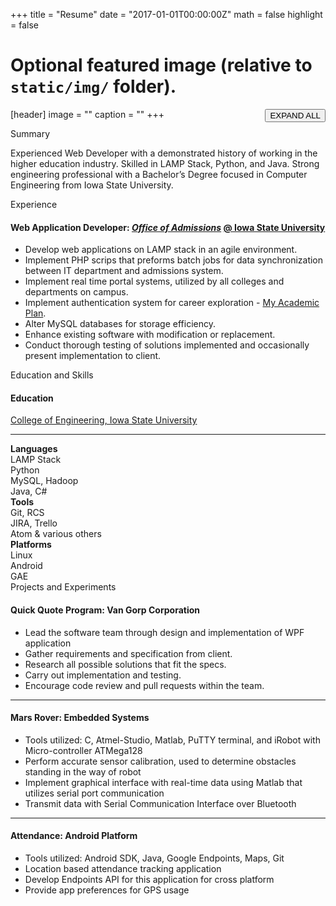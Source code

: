 +++
title = "Resume"
date = "2017-01-01T00:00:00Z"
math = false
highlight = false

# Optional featured image (relative to `static/img/` folder).
[header]
image = ""
caption = ""
+++
<button id="toggle" type="button" class="btn btn-default" style="float:right;">EXPAND ALL</button><br/>

<div class="panel panel-info">
  <div href="#summary" data-toggle="collapse" class="panel-heading">Summary</div>
  <div class="panel-body collapse" id="summary">
  <p class="left-space">Experienced Web Developer with a demonstrated history of working in the higher education industry. Skilled in LAMP Stack, Python, and Java. Strong engineering professional with a Bachelor’s Degree focused in Computer Engineering from Iowa State University. </p>
  </div>
</div>

<div class="panel panel-info">
  <div href="#professional_experience" data-toggle="collapse" class="panel-heading">Experience</div>
  <div class="panel-body collapse" id="professional_experience">
      <h4 class="list-group-item-heading"> Web Application Developer: <i><a href="http://admissions.iastate.edu" target="_blank">Office of Admissions</a></i> <a href="http://iastate.edu">@ Iowa State University</a> 
      </h4>
      <p class="list-group-item-text">
      <ul>
          <li> Develop web applications on LAMP stack in an agile environment. </li>
          <li> Implement PHP scrips that preforms batch jobs for data synchronization between IT department and admissions system. </li>
          <li> Implement real time portal systems, utilized by all colleges and departments on campus. </li>
          <li> Implement authentication system for career exploration - <a href="http://planyouradventure.net" target="_blank">My Academic Plan</a>. </li>
          <li> Alter MySQL databases for storage efficiency. </li>
          <li> Enhance existing software with modification or replacement. </li>
          <li> Conduct thorough testing of solutions implemented and occasionally present implementation to client. </li>
      </ul>
      </p>
  </div>
</div>

<div class="panel panel-info">
  <div href="#education_and_skills" data-toggle="collapse" class="panel-heading">Education and Skills</div>
  <div class="panel-body collapse" id="education_and_skills">
    <div>
        <h4><i class="fa fa-university" aria-hidden="true"></i> Education</h4>
        <a href="http://ece.iastate.edu" target="_blank">College of Engineering, Iowa State University</a>
    </div>
    <hr/>
    <div class="col-md-4">
        <strong>Languages</strong>
        <ul style="list-style-type:none; display:inline">
            <li> <i class="fa fa-cloud" aria-hidden="true"></i> LAMP Stack </li>
            <li> <i class="fa fa-code" aria-hidden="true"></i> Python </li>
            <li> <i class="fa fa-database" aria-hidden="true"></i> MySQL, Hadoop </li>
            <li> <i class="fa fa-object-group" aria-hidden="true"></i> Java, C# </li>
        </ul>
    </div>
    <div class="col-md-4">
        <strong>Tools</strong>
        <ul style="list-style-type:none; display:inline">
            <li> <i class="fa fa-code-fork" aria-hidden="true"></i> Git, RCS </li>
            <li> <i class="fa fa-clone" aria-hidden="true"></i> JIRA, Trello </li>
            <li> <i class="fa fa-file-code-o" aria-hidden="true"></i> Atom & various others </li>
        </ul>
    </div>
    <div class="col-md-4">
        <strong>Platforms</strong>
        <ul style="list-style-type:none; display:inline">
            <li> <i class="fa fa-linux" aria-hidden="true"></i> Linux </li>
            <li> <i class="fa fa-android" aria-hidden="true"></i> Android </li>
            <li> <i class="fa fa-microchip" aria-hidden="true"></i> GAE </li>
        </ul>
    </div>
  </div>
</div>

<div class="panel panel-info">
    <div href="#projects_and_experiments" data-toggle="collapse" class="panel-heading">Projects and Experiments</div>
    <div class="panel-body collapse" id="projects_and_experiments">
    <h4 class="list-group-item-heading"> Quick Quote Program: Van Gorp Corporation </h4>
    <p class=list-group-item-text>
    <ul>
        <li> Lead the software team through design and implementation of WPF application </li>
        <li> Gather requirements and specification from client. </li>
        <li> Research all possible solutions that fit the specs. </li>
        <li> Carry out implementation and testing. </li>
        <li> Encourage code review and pull requests within the team. </li>
    </ul>
    </p>
    <hr/>
    <h4 class="list-group-item-heading"> Mars Rover: Embedded Systems </h4>
    <p class=list-group-item-text>
    <ul>
        <li> Tools utilized: C, Atmel-Studio, Matlab, PuTTY terminal, and iRobot with Micro-controller ATMega128 </li>
        <li> Perform accurate sensor calibration, used to determine obstacles standing in the way of robot  </li>
        <li> Implement graphical interface with real-time data using Matlab that utilizes serial port communication  </li>
        <li> Transmit data with Serial Communication Interface over Bluetooth </li>
    </ul>
    </p>
    <hr/>
    <h4 class="list-group-item-heading"> Attendance: Android Platform </h4>
    <p class=list-group-item-text>
    <ul>
        <li> Tools utilized: Android SDK, Java, Google Endpoints, Maps, Git </li>
        <li> Location based attendance tracking application </li>
        <li> Develop Endpoints API for this application for cross platform </li>
        <li> Provide app preferences for GPS usage </li>
    </ul>
    </p>
    </div>
</div>

<script>
    $(function(){
        $('#summary').collapse('show');
        $('#toggle').click(function(){
            if($('#toggle').html() == 'COLLAPSE ALL'){
                $('#toggle').html('EXPAND ALL');
                $('.panel-body').each(function(){
                    $(this).collapse('hide');
                });
            }else{
                $('#toggle').html('COLLAPSE ALL');
                $('.panel-body').each(function(){
                    $(this).collapse('show');
                });
            }
        });
    });
</script>
